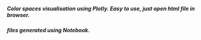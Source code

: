 ##### Color spaces visualisation using Plotly. Easy to use, just open html file in browser.
##### files generated using Notebook.
